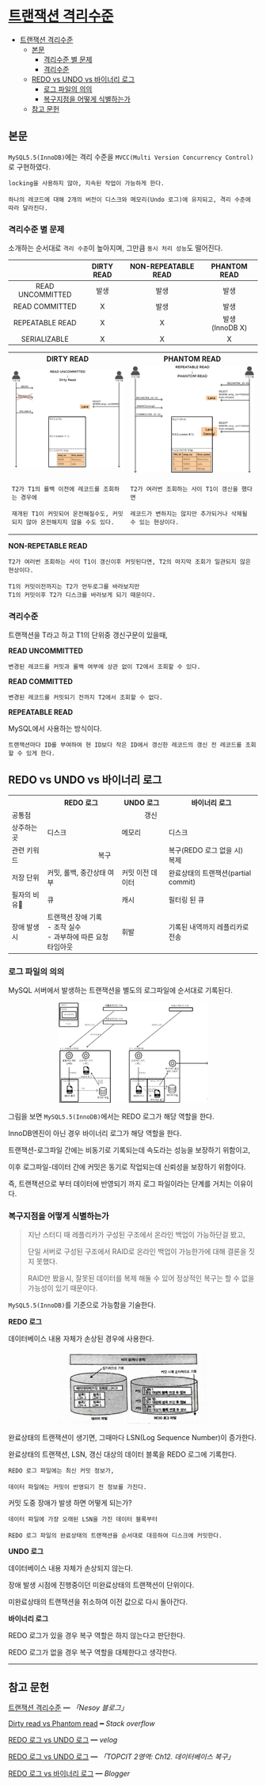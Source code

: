 # [트랜잭션 격리수준](https://slides.com/yongki150/week24/fullscreen)

- [트랜잭션 격리수준](#트랜잭션-격리수준)
  - [본문](#본문)
    - [격리수준 별 문제](#격리수준-별-문제)
    - [격리수준](#격리수준)
  - [REDO vs UNDO vs 바이너리 로그](#redo-vs-undo-vs-바이너리-로그)
    - [로그 파일의 의의](#로그-파일의-의의)
    - [복구지점을 어떻게 식별하는가](#복구지점을-어떻게-식별하는가)
  - [참고 문헌](#참고-문헌)

## 본문

`MySQL5.5(InnoDB)`에는 격리 수준을 `MVCC(Multi Version Concurrency Control)`로 구현하였다.

    locking을 사용하지 않아, 지속된 작업이 가능하게 한다.

    하나의 레코드에 대해 2개의 버전이 디스크와 메모리(Undo 로그)에 유지되고, 격리 수준에 따라 달라진다.

### 격리수준 별 문제

소개하는 순서대로 `격리 수준`이 높아지며, 그만큼 `동시 처리 성능`도 떨어진다.

|                  | DIRTY READ | NON-REPEATABLE READ |    PHANTOM READ    |
| :--------------: | :--------: | :-----------------: | :----------------: |
| READ UNCOMMITTED |    발생    |        발생         |        발생        |
|  READ COMMITTED  |     X      |        발생         |        발생        |
| REPEATABLE READ  |     X      |          X          | 발생<br>(InnoDB X) |
|   SERIALIZABLE   |     X      |          X          |         X          |

<table>
    <tr>
        <th>DIRTY READ</th>
        <th>PHANTOM READ</th>
    </tr>
    <tr>
        <td>
            <img src="assets/dirty-read.png">
        </td>
        <td>
            <img src="assets/phantom-read.png">
        </td>
    </tr>
    <tr>
        <td>
<p>

    T2가 T1의 롤백 이전에 레코드를 조회하는 경우에
    
    재개된 T1이 커밋되어 온전해질수도, 커밋되지 않아 온전해지지 않을 수도 있다.
</p>
        </td>
        <td>
<p>

    T2가 여러번 조회하는 사이 T1이 갱신을 했다면

    레코드가 변하지는 않지만 추가되거나 삭제될 수 있는 현상이다.
</p>
        </td>
    </tr>
</table>

**NON-REPETABLE READ**

    T2가 여러번 조회하는 사이 T1이 갱신이후 커밋된다면, T2의 마지막 조회가 일관되지 않은 현상이다.

    T1의 커밋이전까지는 T2가 언두로그를 바라보지만
    T1의 커밋이후 T2가 디스크를 바라보게 되기 때문이다.

### 격리수준

트랜잭션을 T라고 하고 T1의 단위중 갱신구문이 있을때,

**READ UNCOMMITTED**

    변경된 레코드를 커밋과 롤백 여부에 상관 없이 T2에서 조회할 수 있다.


**READ COMMITTED**

    변경된 레코드를 커밋되기 전까지 T2에서 조회할 수 없다.


**REPEATABLE READ**

MySQL에서 사용하는 방식이다.

    트랜잭션마다 ID를 부여하여 현 ID보다 작은 ID에서 갱신한 레코드의 갱신 전 레코드를 조회할 수 있게 한다.

## REDO vs UNDO vs 바이너리 로그

<table>
    <tr>
        <th></th>
        <th>REDO 로그</th>
        <th>UNDO 로그</th>
        <th>바이너리 로그</th>
    </tr>
    <tr>
        <td>공통점</td>
        <td align="center"colspan="3">갱신</td>
    </tr>
    <tr>
        <td>상주하는 곳</td>
        <td>디스크</td>
        <td>메모리</td>
        <td>디스크</td>
    </tr>
    <tr>
        <td>관련 키워드</td>
        <td align="center" colspan="2">복구</td>        
        <td>복구(REDO 로그 없을 시)<br/>
        복제
        </td>
    </tr>
    <tr>
        <td>저장 단위</td>
        <td>커밋, 롤백, 중간상태 여부</td>
        <td>커밋 이전 데이터</td>
        <td>완료상태의 트랜잭션(partial commit)</td>
    </tr>
    <tr>
        <td>필자의 비유🤪</td>
        <td>큐</td>
        <td>캐시</td>
        <td>필터링 된 큐</td>
    </tr>
    <tr>
        <td>장애 발생시</td>
        <td>트랜잭션 장애 기록<br/>
        - 조작 실수<br/>
        - 과부하에 따른 요청 타임아웃
        </td>
        <td>휘발</td>
        <td>기록된 내역까지 레플리카로 전송</td>
    </tr>
</table>

### 로그 파일의 의의

MySQL 서버에서 발생하는 트랜잭션을 별도의 로그파일에 순서대로 기록된다.

<div align="center">
<img width="60%" src="assets/redo-log.png">
</div>

그림을 보면 `MySQL5.5(InnoDB)`에서는 REDO 로그가 해당 역할을 한다.

InnoDB엔진이 아닌 경우 바이너리 로그가 해당 역할을 한다.

트랜잭션-로그파일 간에는 비동기로 기록되는데 속도라는 성능을 보장하기 위함이고,

이후 로그파일-데이터 간에 커밋은 동기로 작업되는데 신뢰성을 보장하기 위함이다.

즉, 트랜잭션으로 부터 데이터에 반영되기 까지 로그 파일이라는 단계를 거치는 이유이다.

### 복구지점을 어떻게 식별하는가

> 지난 스터디 때 레플리카가 구성된 구조에서 온라인 백업이 가능하단걸 봤고,
> 
> 단일 서버로 구성된 구조에서 RAID로 온라인 백업이 가능한가에 대해 결론을 짓지 못했다.
> 
> RAID만 봤을시, 잘못된 데이터를 복제 해둘 수 있어 정상적인 복구는 할 수 없을 가능성이 있기 때문이다.

`MySQL5.5(InnoDB)`를 기준으로 가능함을 기술한다.

**REDO 로그**

데이터베이스 내용 자체가 손상된 경우에 사용한다.

<div align="center">
<img width="60%" src="assets/recovery.jpg">
</div>

완료상태의 트랜잭션이 생기면, 그때마다 LSN(Log Sequence Number)이 증가한다.    

완료상태의 트랜잭션, LSN, 갱신 대상의 데이터 블록을 REDO 로그에 기록한다.

    REDO 로그 파일에는 최신 커밋 정보가, 

    데이터 파일에는 커밋이 반영되기 전 정보를 가진다.

커밋 도중 장애가 발생 하면 어떻게 되는가?

    데이터 파일에 가장 오래된 LSN을 가진 데이터 블록부터 

    REDO 로그 파일의 완료상태의 트랜잭션을 순서대로 대응하여 디스크에 커밋한다.    

**UNDO 로그**

데이터베이스 내용 자체가 손상되지 않는다.

장애 발생 시점에 진행중이던 미완료상태의 트랜잭션이 단위이다.

미완료상태의 트랜잭션을 취소하여 이전 값으로 다시 돌아간다.

**바이너리 로그**

REDO 로그가 있을 경우 복구 역할은 하지 않는다고 판단한다.

REDO 로그가 없을 경우 복구 역할을 대체한다고 생각한다.

<hr/>

## 참고 문헌

[트랜잭션 격리수준](https://nesoy.github.io/articles/2019-05/Database-Transaction-isolation) ━ *「Nesoy 블로그」*

[Dirty read vs Phantom read](https://stackoverflow.com/questions/11043712/what-is-the-difference-between-non-repeatable-read-and-phantom-read) ━ *Stack overflow*

[REDO 로그 vs UNDO 로그](https://velog.io/@pk3669/Mysql-Redo-Undo-Log) ━ *velog*

[REDO 로그 vs UNDO 로그](https://www.topcit.or.kr/upload/edubox/essence/ess_ko_02/index.html) ━ *「TOPCIT 2영역: Ch12. 데이터베이스 복구」*

[REDO 로그 vs 바이너리 로그](http://jongguheo.blogspot.com/2019/10/binary-log-redo-log.html) ━ *Blogger*